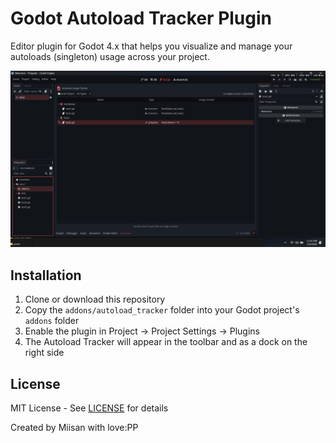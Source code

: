 # Godot Autoload Tracker Plugin
Editor plugin for Godot 4.x that helps you visualize and manage your autoloads (singleton) usage across your project.

![Plugin Screenshot](screenshots/plugin_preview.png)

## Installation
1. Clone or download this repository
2. Copy the `addons/autoload_tracker` folder into your Godot project's `addons` folder
3. Enable the plugin in Project → Project Settings → Plugins
4. The Autoload Tracker will appear in the toolbar and as a dock on the right side

## License
MIT License - See [LICENSE](LICENSE) for details


Created by Miisan with love:PP 